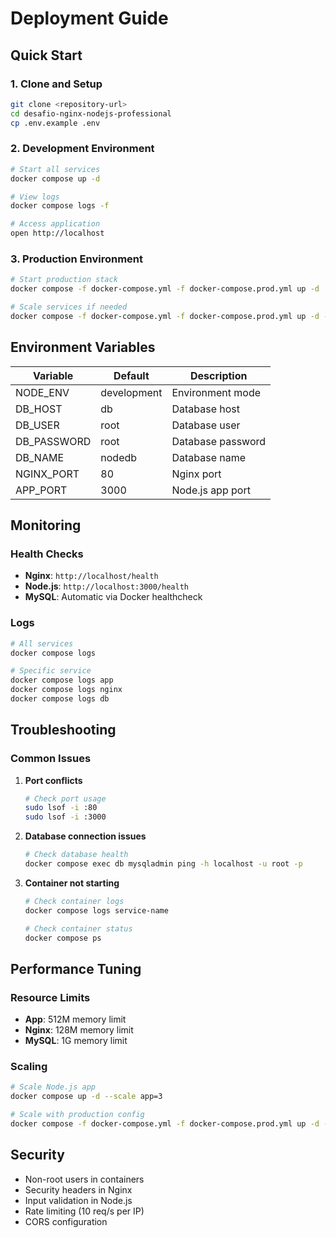 # Deployment Guide

## Quick Start

### 1. Clone and Setup
```bash
git clone <repository-url>
cd desafio-nginx-nodejs-professional
cp .env.example .env
```

### 2. Development Environment
```bash
# Start all services
docker compose up -d

# View logs
docker compose logs -f

# Access application
open http://localhost
```

### 3. Production Environment
```bash
# Start production stack
docker compose -f docker-compose.yml -f docker-compose.prod.yml up -d

# Scale services if needed
docker compose -f docker-compose.yml -f docker-compose.prod.yml up -d --scale app=3
```

## Environment Variables

| Variable | Default | Description |
|----------|---------|-------------|
| NODE_ENV | development | Environment mode |
| DB_HOST | db | Database host |
| DB_USER | root | Database user |
| DB_PASSWORD | root | Database password |
| DB_NAME | nodedb | Database name |
| NGINX_PORT | 80 | Nginx port |
| APP_PORT | 3000 | Node.js app port |

## Monitoring

### Health Checks
- **Nginx**: `http://localhost/health`
- **Node.js**: `http://localhost:3000/health`
- **MySQL**: Automatic via Docker healthcheck

### Logs
```bash
# All services
docker compose logs

# Specific service
docker compose logs app
docker compose logs nginx
docker compose logs db
```

## Troubleshooting

### Common Issues

1. **Port conflicts**
   ```bash
   # Check port usage
   sudo lsof -i :80
   sudo lsof -i :3000
   ```

2. **Database connection issues**
   ```bash
   # Check database health
   docker compose exec db mysqladmin ping -h localhost -u root -p
   ```

3. **Container not starting**
   ```bash
   # Check container logs
   docker compose logs service-name
   
   # Check container status
   docker compose ps
   ```

## Performance Tuning

### Resource Limits
- **App**: 512M memory limit
- **Nginx**: 128M memory limit  
- **MySQL**: 1G memory limit

### Scaling
```bash
# Scale Node.js app
docker compose up -d --scale app=3

# Scale with production config
docker compose -f docker-compose.yml -f docker-compose.prod.yml up -d --scale app=3
```

## Security

- Non-root users in containers
- Security headers in Nginx
- Input validation in Node.js
- Rate limiting (10 req/s per IP)
- CORS configuration
